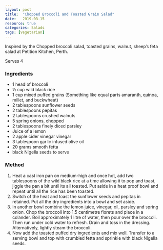 ```yaml
---
layout: post
title:  "Chopped Broccoli and Toasted Grain Salad"
date:   2019-03-15
resource: true
categories: Salads
tags: [Vegetarian]
---
```


Inspired by the Chopped broccoli salad, toasted grains, walnut, sheep’s feta salad at Petition Kitchen, Perth.

Serves 4

### Ingredients

* 1 head of broccoli
* ½ cup wild black rice
* 1 cup mixed puffed grains (Something like equal parts amaranth, quinoa, millet, and buckwheat)
* 2 tablespoons sunflower seeds
* 2 tablespoons pepitas 
* 2 tablespoons crushed walnuts
* 5 spring onions, chopped
* 2 tablespoons finely diced parsley
* Juice of a lemon
* 2 apple cider vinegar vinegar
* 3 tablespoon garlic infused olive oil
* 20 grams smooth fetta
* black Nigella seeds to serve

### Method

1. Heat a cast iron pan on medium-high and once hot, add two tablespoons of the wild black rice at a time allowing it to pop and toast, jiggle the pan a bit until its all toasted. Put aside in a heat proof bowl and repeat until all the rice has been toasted.
2. Switch of the heat and toast the sunflower seeds and pepitas in retained. Put all the dry ingredients into a bowl and set aside.
3. In another bowl combine the lemon juice, vinegar, oil, parsley and spring onion. Chop the broccoli into 1.5 centimetre florets and place in a colander. Boil approximately 1 litre of water, then pour over the broccoli. Then run under cold water to refresh. Drain and toss in the dressing. Alternatively, lightly steam the broccoli.
4. Now add the toasted puffed dry ingredients and mix well. Transfer to a serving bowl and top with crumbled fetta and sprinkle with black Nigella seeds.

